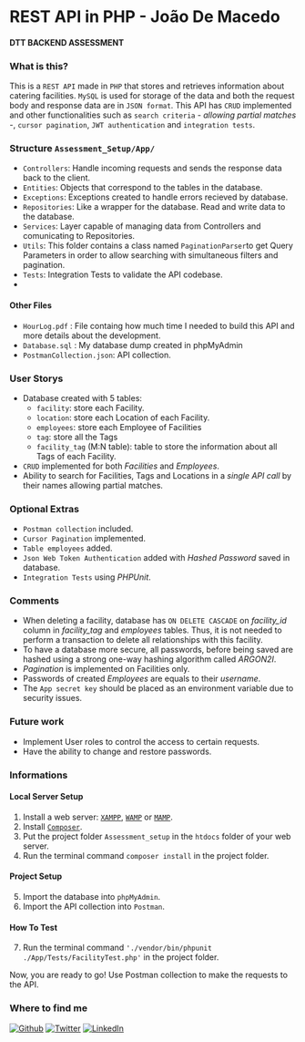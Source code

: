 # REST API in PHP - João De Macedo
#### DTT BACKEND ASSESSMENT

### What is this?

This is a `REST API` made in `PHP` that stores and retrieves information about catering facilities. `MySQL` is used for storage of the data and both the request body and response data are in `JSON format`.
This API has `CRUD` implemented and other functionalities such as `search criteria` - _allowing partial matches_ -, `cursor pagination`, `JWT authentication` and `integration tests`.

### Structure `Assessment_Setup/App/` 

- `Controllers`: Handle incoming requests and sends the response data back to the client.
- `Entities`: Objects that correspond to the tables in the database.
- `Exceptions`: Exceptions created to handle errors recieved by database.
- `Repositories`: Like a wrapper for the database. Read and write data to the database.
- `Services`: Layer capable of managing data from Controllers and comunicating to Repositories.
- `Utils`: This folder contains a class named `PaginationParser`to get Query Parameters in order to allow searching with simultaneous filters and pagination. 
- `Tests`: Integration Tests to validate the API codebase.
- 
#### Other Files

- `HourLog.pdf` : File containg how much time I needed to build this API and more details about the development.
- `Database.sql` : My database dump created in phpMyAdmin
- `PostmanCollection.json`: API collection.

### User Storys

- Database created with 5 tables:
  - `facility`: store each Facility.
  - `location`: store each Location of each Facility.
  - `employees`: store each Employee of Facilities 
  - `tag`: store all the Tags
  - `facility_tag` (M:N table): table to store the information about all Tags of each Facility.
- `CRUD` implemented for both _Facilities_ and _Employees_.
- Ability to search for Facilities, Tags and Locations in a _single API call_ by their names allowing partial matches.

### Optional Extras

- `Postman collection` included.
- `Cursor Pagination` implemented. 
- `Table employees` added.
- `Json Web Token Authentication` added with _Hashed Password_ saved in database.
- `Integration Tests` using _PHPUnit_.


### Comments

- When deleting a facility, database has `ON DELETE CASCADE` on _facility_id_ column in _facility_tag_ and _employees_ tables. Thus, it is not needed to perform a transaction to delete all relationships with this facility.
- To have a database more secure, all passwords, before being saved are hashed using a strong one-way hashing algorithm called _ARGON2I_.
- _Pagination_ is implemented on Facilities only.
- Passwords of created _Employees_ are equals to their _username_.
- The `App secret key` should be placed as an environment variable due to security issues.

### Future work

- Implement User roles to control the access to certain requests.
- Have the ability to change and restore passwords.

### Informations

#### Local Server Setup

1. Install a web server: [`XAMPP`](https://www.apachefriends.org/index.html), [`WAMP`](https://www.wampserver.com/en/) or [`MAMP`](https://www.mamp.info/en/mac/).
2. Install [`Composer`](https://getcomposer.org/).
3. Put the project folder `Assessment_setup` in the `htdocs` folder of your web server.
4. Run the terminal command `composer install` in the project folder.

#### Project Setup

5. Import the database into `phpMyAdmin`.
6. Import the API collection into `Postman`.

#### How To Test

7. Run the terminal command `'./vendor/bin/phpunit ./App/Tests/FacilityTest.php'` in the project folder.

Now, you are ready to go! Use Postman collection to make the requests to the API.

<h3>Where to find me</h3>
<p><a href="https://github.com/joaogdemacedo" target="_blank"><img alt="Github" src="https://img.shields.io/badge/GitHub-%2312100E.svg?&style=for-the-badge&logo=Github&logoColor=white" /></a> <a href="https://twitter.com/joaodemacedo134" target="_blank"><img alt="Twitter" src="https://img.shields.io/badge/twitter-%231DA1F2.svg?&style=for-the-badge&logo=twitter&logoColor=white" /></a> <a href="https://www.linkedin.com/in/joaodemacedo134" target="_blank"><img alt="LinkedIn" src="https://img.shields.io/badge/linkedin-%230077B5.svg?&style=for-the-badge&logo=linkedin&logoColor=white" /></a></p>
